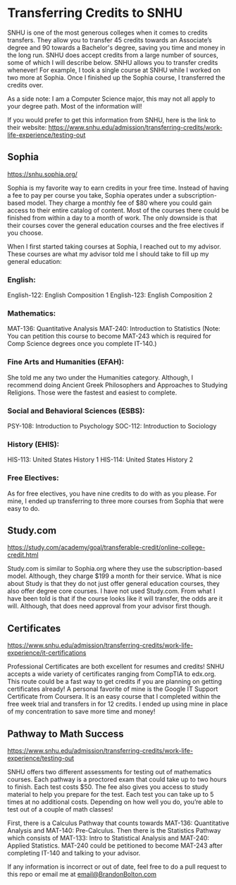 # Transferring Credits to SNHU


SNHU is one of the most generous colleges when it comes to credits transfers. They allow you to transfer 45 credits towards an Associate’s degree and 90 towards a Bachelor's degree, saving you time and money in the long run. SNHU does accept credits from a large number of sources, some of which I will describe below. SNHU allows you to transfer credits whenever! For example, I took a single course at SNHU while I worked on two more at Sophia. Once I finished up the Sophia course, I transferred the credits over.

As a side note: I am a Computer Science major, this may not all apply to your degree path. Most of the information will!

If you would prefer to get this information from SNHU, here is the link to their website: https://www.snhu.edu/admission/transferring-credits/work-life-experience/testing-out

## Sophia

https://snhu.sophia.org/


Sophia is my favorite way to earn credits in your free time. Instead of having a fee to pay per course you take, Sophia operates under a subscription-based model. They charge a monthly fee of $80 where you could gain access to their entire catalog of content. Most of the courses there could be finished from within a day to a month of work. The only downside is that their courses cover the general education courses and the free electives if you choose.

When I first started taking courses at Sophia, I reached out to my advisor. These courses are what my advisor told me I should take to fill up my general education:

### English:

English-122: English Composition 1
English-123: English Composition 2

### Mathematics:

MAT-136: Quantitative Analysis
MAT-240: Introduction to Statistics (Note: You can petition this course to become MAT-243 which is required for Comp Science degrees once you complete IT-140.)

### Fine Arts and Humanities (EFAH):

She told me any two under the Humanities category. Although, I recommend doing Ancient Greek Philosophers and Approaches to Studying Religions. Those were the fastest and easiest to complete.

### Social and Behavioral Sciences (ESBS):

PSY-108: Introduction to Psychology
SOC-112: Introduction to Sociology

### History (EHIS):

HIS-113: United States History 1
HIS-114: United States History 2

### Free Electives:

As for free electives, you have nine credits to do with as you please. For mine, I ended up transferring to three more courses from Sophia that were easy to do.

## Study.com

https://study.com/academy/goal/transferable-credit/online-college-credit.html

Study.com is similar to Sophia.org where they use the subscription-based model. Although, they charge $199 a month for their service. What is nice about Study is that they do not just offer general education courses, they also offer degree core courses. I have not used Study.com. From what I have been told is that if the course looks like it will transfer, the odds are it will. Although, that does need approval from your advisor first though.

## Certificates

https://www.snhu.edu/admission/transferring-credits/work-life-experience/it-certifications

Professional Certificates are both excellent for resumes and credits! SNHU accepts a wide variety of certificates ranging from CompTIA to edx.org. This route could be a fast way to get credits if you are planning on getting certificates already! A personal favorite of mine is the Google IT Support Certificate from Coursera. It is an easy course that I completed within the free week trial and transfers in for 12 credits. I ended up using mine in place of my concentration to save more time and money!

## Pathway to Math Success

https://www.snhu.edu/admission/transferring-credits/work-life-experience/testing-out

SNHU offers two different assessments for testing out of mathematics courses. Each pathway is a proctored exam that could take up to two hours to finish. Each test costs $50. The fee also gives you access to study material to help you prepare for the test. Each test you can take up to 5 times at no additional costs. Depending on how well you do, you’re able to test out of a couple of math classes!

First, there is a Calculus Pathway that counts towards MAT-136: Quantitative Analysis and MAT-140: Pre-Calculus. Then there is the Statistics Pathway which consists of MAT-133: Intro to Statistical Analysis and MAT-240: Applied Statistics. MAT-240 could be petitioned to become MAT-243 after completing IT-140 and talking to your advisor.


If any information is incorrect or out of date, feel free to do a pull request to this repo or email me at email@BrandonBolton.com


